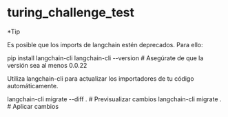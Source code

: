 # turing_challenge_test

*Tip

Es posible que los imports de langchain estén deprecados. Para ello:

pip install langchain-cli
langchain-cli --version  # Asegúrate de que la versión sea al menos 0.0.22

Utiliza langchain-cli para actualizar los importadores de tu código automáticamente.

langchain-cli migrate --diff .  # Previsualizar cambios
langchain-cli migrate .  # Aplicar cambios